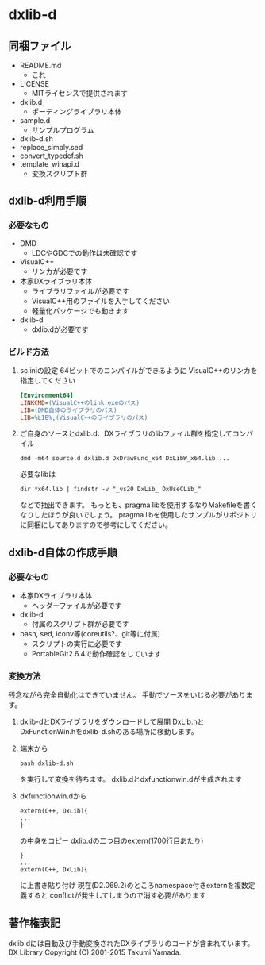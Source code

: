 # dxlib-d
## 同梱ファイル

- README.md
    - これ
- LICENSE
    - MITライセンスで提供されます
- dxlib.d
    - ポーティングライブラリ本体
- sample.d
    - サンプルプログラム
- dxlib-d.sh
- replace_simply.sed
- convert_typedef.sh
- template_winapi.d
    - 変換スクリプト群


## dxlib-d利用手順
### 必要なもの
- DMD
    - LDCやGDCでの動作は未確認です
- VisualC++
    - リンカが必要です
- 本家DXライブラリ本体
    - ライブラリファイルが必要です
    - VisualC++用のファイルを入手してください
    - 軽量化パッケージでも動きます
- dxlib-d
    - dxlib.dが必要です

### ビルド方法
1. sc.iniの設定
    64ビットでのコンパイルができるように
    VisualC++のリンカを指定してください

    ```ini
    [Environment64]
    LINKCMD=(VisualC++のlink.exeのパス)
    LIB=(DMD自体のライブラリのパス)
    LIB=%LIB%;(VisualC++のライブラリのパス)
    ```
2. ご自身のソースとdxlib.d、DXライブラリのlibファイル群を指定してコンパイル

    ```
    dmd -m64 source.d dxlib.d DxDrawFunc_x64 DxLibW_x64.lib ...
    ```
    必要なlibは

    ```
    dir *x64.lib | findstr -v "_vs20 DxLib_ DxUseCLib_"
    ```
    などで抽出できます。
    もっとも、pragma libを使用するなりMakefileを書くなりしたほうが良いでしょう。
    pragma libを使用したサンプルがリポジトリに同梱にしてありますので参考にしてください。


## dxlib-d自体の作成手順
### 必要なもの
- 本家DXライブラリ本体
    - ヘッダーファイルが必要です
- dxlib-d
    - 付属のスクリプト群が必要です
- bash, sed, iconv等(coreutils?、git等に付属)
    - スクリプトの実行に必要です
    - PortableGit2.6.4で動作確認をしています

### 変換方法
残念ながら完全自動化はできていません。
手動でソースをいじる必要があります。

1. dxlib-dとDXライブラリをダウンロードして展開
    DxLib.hとDxFunctionWin.hをdxlib-d.shのある場所に移動します。

2. 端末から

    ```
    bash dxlib-d.sh
    ```
    を実行して変換を待ちます。
    dxlib.dとdxfunctionwin.dが生成されます

3. dxfunctionwin.dから

    ```
    extern(C++, DxLib){
    ...
    }
    ```
    の中身をコピー
    dxlib.dの二つ目のextern(1700行目あたり)

    ```
    }
    ...
    extern(C++, DxLib){
    ```
    に上書き貼り付け
    現在(D2.069.2)のところnamespace付きexternを複数定義すると
    conflictが発生してしまうので消す必要があります


## 著作権表記
dxlib.dには自動及び手動変換されたDXライブラリのコードが含まれています。
DX Library Copyright (C) 2001-2015 Takumi Yamada.
